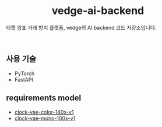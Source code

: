 <h1 align="center">vedge-ai-backend</h1>

티켓 암표 거래 방지 플랫폼, vedge의 AI backend 코드 저장소입니다.

<br/>

## 사용 기술
- PyTorch
- FastAPI

## requirements model
- [clock-vae-color-140x-v1](https://huggingface.co/chaehoyu/clock-vae-color-140x-v1)
- [clock-vae-mono-100x-v1](https://huggingface.co/chaehoyu/clock-vae-mono-100x-v1)
